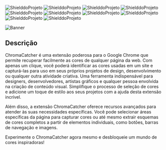 <!-- PARA ESCOLHER AS CORES DAS LINGUAGENS USAR O SITE https://brandcolors.net/ -->
![ShielddoProjeto](https://img.shields.io/badge/Projeto-ChromaCatcher-f15152.svg?style=for-the-badge)
![ShielddoProjeto](https://img.shields.io/badge/Versão-1.0.0-e9ebec.svg?style=for-the-badge)
![ShielddoProjeto](https://img.shields.io/badge/Linguagem-JavaScript-ffdd00.svg?style=for-the-badge)
![ShielddoProjeto](https://img.shields.io/github/repo-size/adrianoleitedasilva/ChromaCatcher?style=for-the-badge)
![ShielddoProjeto](https://img.shields.io/tokei/lines/github/adrianoleitedasilva/ChromaCatcher?style=for-the-badge)
![ShielddoProjeto](https://img.shields.io/github/directory-file-count/adrianoleitedasilva/ChromaCatcher?style=for-the-badge)
![ShielddoProjeto](https://img.shields.io/github/stars/adrianoleitedasilva/ChromaCatcher?style=for-the-badge) 
![ShielddoProjeto](https://img.shields.io/github/forks/adrianoleitedasilva/ChromaCatcher?style=for-the-badge)
![ShielddoProjeto](https://img.shields.io/github/issues-pr/adrianoleitedasilva/ChromaCatcher?style=for-the-badge)
![ShielddoProjeto](https://img.shields.io/github/last-commit/adrianoleitedasilva/ChromaCatcher?style=for-the-badge)

![Banner](https://github.com/adrianoleitedasilva/ChromaCatcher/assets/6373438/0341fa8f-1524-4798-8537-be2fcd0f1136)

## Descrição

ChromaCatcher é uma extensão poderosa para o Google Chrome que permite recuperar facilmente as cores de qualquer página da web. Com apenas um clique, você poderá identificar as cores usadas em um site e capturá-las para uso em seus próprios projetos de design, desenvolvimento ou qualquer outra atividade criativa. Uma ferramenta indispensável para designers, desenvolvedores, artistas gráficos e qualquer pessoa envolvida na criação de conteúdo visual. Simplifique o processo de seleção de cores e adicione um toque de estilo aos seus projetos com a ajuda desta extensão incrível.

Além disso, a extensão ChromaCatcher oferece recursos avançados para atender às suas necessidades específicas. Você pode selecionar áreas específicas da página para capturar cores ou até mesmo extrair esquemas de cores completos a partir de elementos individuais, como botões, barras de navegação e imagens. 

Experimente o ChromaCatcher agora mesmo e desbloqueie um mundo de cores inspiradoras!